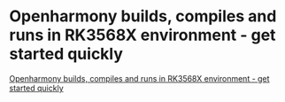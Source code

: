 # Openharmony builds, compiles and runs in RK3568X environment - get started quickly
[Openharmony builds, compiles and runs in RK3568X environment - get started quickly](https://aiwithcloud.com/2022/09/19/openharmony_builds_compiles_and_runs_in_rk3568x_environment___get_started_quickly/)